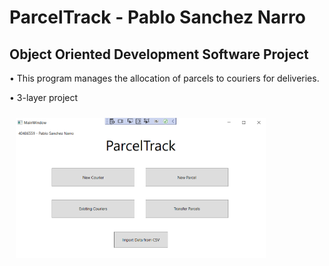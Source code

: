 # ParcelTrack - Pablo Sanchez Narro

## Object Oriented Development Software Project


• This program manages the allocation of parcels to couriers for deliveries.


• 3-layer project


<img src="/Main Window.png" align="center" width="400" hspace="10" vspace="10">
